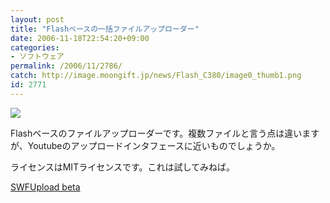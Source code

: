 ```yaml
---
layout: post
title: "Flashベースの一括ファイルアップローダー"
date: 2006-11-18T22:54:20+09:00
categories:
- ソフトウェア
permalink: /2006/11/2786/
catch: http://image.moongift.jp/news/Flash_C380/image0_thumb1.png
id: 2771
---
```

[![](http://image.moongift.jp/news/Flash_C380/image0_thumb1.png)](http://image.moongift.jp/news/Flash_C380/image03.png)

 

Flashベースのファイルアップローダーです。複数ファイルと言う点は違いますが、Youtubeのアップロードインタフェースに近いものでしょうか。

 

ライセンスはMITライセンスです。これは試してみねば。

 

[SWFUpload beta](http://labb.dev.mammon.se/swfupload/)


